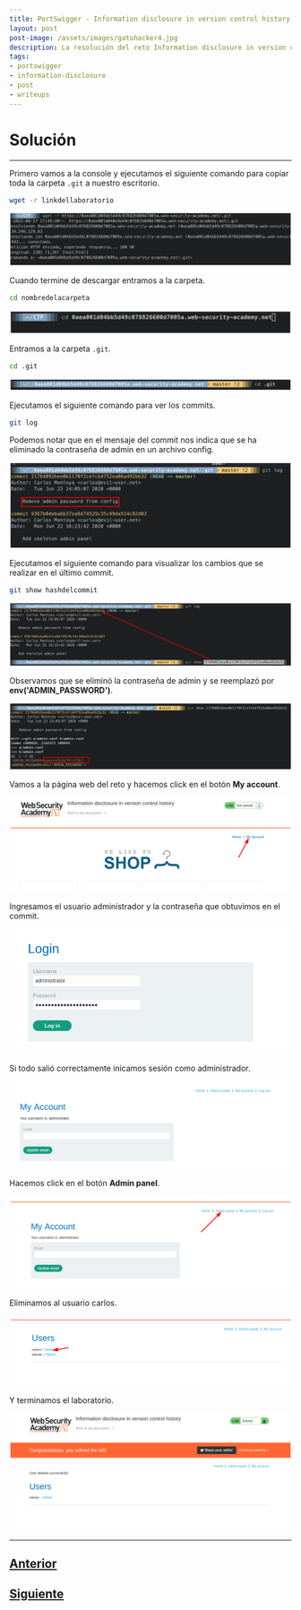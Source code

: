 ```yaml
---
title: PortSwigger - Information disclosure in version control history (sin Burpsuite).
layout: post
post-image: /assets/images/gatohacker4.jpg 
description: La resolución del reto Information disclosure in version control history.
tags:
- portswigger
- information-disclosure
- post
- writeups
---
```

# Solución
---

Primero vamos a la console y ejecutamos el siguiente comando para copiar toda la carpeta `.git` a nuestro escritorio.

```bash
wget -r linkdellaboratorio
```

![](/images/images-portswigger-id/lab5-1.png)

Cuando termine de descargar entramos a la carpeta.

```bash
cd nombredelacarpeta
```

![](/images/images-portswigger-id/lab5-2.png)

Entramos a la carpeta `.git`.

```bash
cd .git
```

![](/images/images-portswigger-id/lab5-3.png)

Ejecutamos el siguiente comando  para ver los commits.

```bash
git log
```

Podemos notar que en el mensaje del commit nos indica que se ha eliminado la contraseña de admin en un archivo config.

![](/images/images-portswigger-id/lab5-4.png)

Ejecutamos el siguiente comando para visualizar los cambios que se realizar en el último commit.

```bash
git show hashdelcommit
```

![](/images/images-portswigger-id/lab5-5.png)

Observamos que se eliminó la contraseña de admin y se reemplazó por **env('ADMIN_PASSWORD')**.

![](/images/images-portswigger-id/lab5-6.png)

Vamos a la página web del reto y hacemos click en el botón **My account**.

![](/images/images-portswigger-id/lab5-7.png)

Ingresamos el usuario administrador y la contraseña que obtuvimos en el commit.

![](/images/images-portswigger-id/lab5-8.png)

Si todo salió correctamente inicamos sesión como administrador.

![](/images/images-portswigger-id/lab5-10.png)

Hacemos click en el botón **Admin panel**.

![](/images/images-portswigger-id/lab5-11.png)

Eliminamos al usuario carlos.

![](/images/images-portswigger-id/lab5-12.png)

Y terminamos el laboratorio.

![](/images/images-portswigger-id/lab5-13.png)


---

## [Anterior]()
## [Siguiente]()